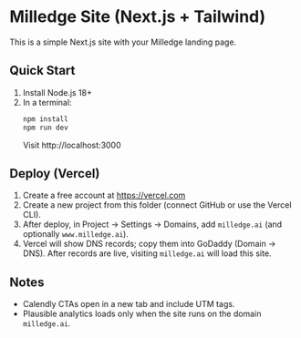 # Milledge Site (Next.js + Tailwind)

This is a simple Next.js site with your Milledge landing page.

## Quick Start
1. Install Node.js 18+
2. In a terminal:
   ```bash
   npm install
   npm run dev
   ```
   Visit http://localhost:3000

## Deploy (Vercel)
1. Create a free account at https://vercel.com
2. Create a new project from this folder (connect GitHub or use the Vercel CLI).
3. After deploy, in Project → Settings → Domains, add `milledge.ai` (and optionally `www.milledge.ai`).
4. Vercel will show DNS records; copy them into GoDaddy (Domain → DNS). After records are live, visiting `milledge.ai` will load this site.

## Notes
- Calendly CTAs open in a new tab and include UTM tags.
- Plausible analytics loads only when the site runs on the domain `milledge.ai`.

